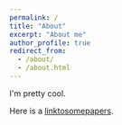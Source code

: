 ```yaml
---
permalink: /
title: "About"
excerpt: "About me"
author_profile: true
redirect_from: 
  - /about/
  - /about.html
---
```

I'm pretty cool.

Here is a [linktosomepapers](https://papers.com).